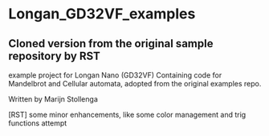 # Longan_GD32VF_examples

## Cloned version from the original sample repository by RST

example project for Longan Nano (GD32VF)
Containing code for Mandelbrot and Cellular automata, adopted from the original examples repo.

Written by Marijn Stollenga

[RST] some minor enhancements, like some color management and trig functions attempt
